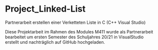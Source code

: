 # Project_Linked-List
Partnerarbeit erstellen einer Verketteten Liste in C (C++ Visual Studio)

Diese Projektarbeit im Rahmen des Modules M411 wurde als Partnerarbeit bearbeitet um ersten Semester des Schuljahres 20/21 in VisualStudio 
erstellt und nachträglich auf GitHub hochgeladen.
